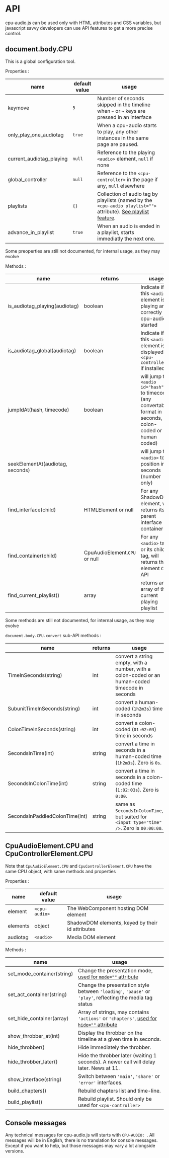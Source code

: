 API
===

cpu-audio.js can be used only with HTML attributes and CSS variables, but javascript savvy developers can use API features to get a more precise control.


document.body.CPU
-----------------

This is a global configuration tool.

Properties :

name                        | default value | usage
----------------------------|-----------|----------
keymove                     | `5`       | Number of seconds skipped in the timeline when <kbd>←</kbd> or <kbd>→</kbd> keys are pressed in an interface
only_play_one_audiotag      | `true`    | When a cpu-audio starts to play, any other instances in the same page are paused.
current_audiotag_playing    | `null`    | Reference to the playing `<audio>` element, `null` if none
global_controller           | `null`    | Reference to the `<cpu-controller>` in the page if any, `null` elsewhere
playlists                   | `{}`      | Collection of audio tag by playlists (named by the `<cpu-audio playlist="">` attribute). [See playlist feature](./FEATURES#playlists).
advance_in_playlist         | `true`    | When an audio is ended in a playlist, starts immediatly the next one.

Some preoperties are still not documented, for internal usage, as they may evolve


Methods :

name                                | returns                       | usage
------------------------------------|-------------------------------|-----------------
is_audiotag_playing(audiotag)       | boolean                       | Indicate if this `<audio>` element is playing and correctly cpu-audio started
is_audiotag_global(audiotag)        | boolean                       | Indicate if this `<audio>` element is displayed by `<cpu-controller>` if installed
jumpIdAt(hash, timecode)            | boolean                       | will jump the `<audio id="hash">` to timecode (any convertable format in seconds, colon-coded or human coded)
seekElementAt(audiotag, seconds)    |                               | will jump the `<audio>` to a position in seconds (number only)
find_interface(child)               | HTMLElement or null           | For any ShadowDOM element, will returns its parent interface container
find_container(child)               | CpuAudioElement.`CPU` or null | For any `<audio>` tag or its child tag, will returns the element `CPU` API
find_current_playlist()             | array                         | returns an array of the current playing playlist

Some methods are still not documented, for internal usage, as they may evolve


`document.body.CPU.convert` sub-API methods :

name                                | returns                       | usage
------------------------------------|-------------------------------|-----------------
TimeInSeconds(string)               | int                           | convert a string empty, with a number, with a colon-coded or an human-coded timecode in seconds
SubunitTimeInSeconds(string)        | int                           | convert a human-coded (`1h2m3s`) time in seconds 
ColonTimeInSeconds(string)          | int                           | convert a colon-coded (`01:02:03`) time in seconds 
SecondsInTime(int)                  | string                        | convert a time in seconds in a human-coded time (`1h2m3s`). Zero is `0s`.
SecondsInColonTime(int)             | string                        | convert a time in seconds in a colon-coded time (`1:02:03s`). Zero is `0:00`.
SecondsInPaddledColonTime(int)      | string                        | same as `SecondsInColonTime`, but suited for `<input type="time" />`. Zero is `00:00:00`.



CpuAudioElement.CPU and CpuControllerElement.CPU
------------------------------------------------

Note that `CpuAudioElement.CPU` and `CpuControllerElement.CPU` have the same CPU object, with same methods and properties


Properties :

name        | default value | usage
------------|---------------|------
element     | `<cpu-audio>` | The WebComponent hosting DOM element
elements    | object        | ShadowDOM elements, keyed by their id attributes
audiotag    | `<audio>`     | Media DOM element


Methods :

name                        | usage
----------------------------|------
set_mode_container(string)  | Change the presentation mode, [used for `mode=""` attribute](./INSTALL#attributes-references)
set_act_container(string)   | Change the presentation style between `'loading'`, `'pause'` or `'play'`, reflecting the media tag status
set_hide_container(array)   | Array of strings, may contains `'actions'` or `'chapters'`, [used for `hide=""` attribute](./INSTALL#attributes-references)
show_throbber_at(int)       | Display the throbber on the timeline at a given time in seconds.
hide_throbber()             | Hide immediately the throbber.
hide_throbber_later()       | Hide the throbber later (waiting 1 seconds). A newer call will delay later. News at 11.
show_interface(string)      | Switch between `'main'`, `'share'` or `'error'` interfaces.
build_chapters()            | Rebuild chapters list and time-line.
build_playlist()            | Rebuild playlist. Should only be used  for `<cpu-controller>`


Console messages
----------------

Any technical messages for cpu-audio.js will starts with `CPU-AUDIO: `. All messages will be in English, there is no translation for console messages. Except if you want to help, but those messages may vary a lot alongside versions.

